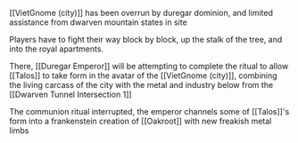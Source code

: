 [[VietGnome (city)]] has been overrun by duregar dominion, and limited assistance from dwarven mountain states in site

Players have to fight their way block by block, up the stalk of the tree, and into the royal apartments.

There, [[Duregar Emperor]] will be attempting to complete the ritual to allow [[Talos]] to take form in the avatar of the [[VietGnome (city)]], combining the living carcass of the city with the metal and industry below from the [[Dwarven Tunnel Intersection 1]]

The communion ritual interrupted, the emperor channels some of [[Talos]]'s form into a frankenstein creation of [[Oakroot]] with new freakish metal limbs